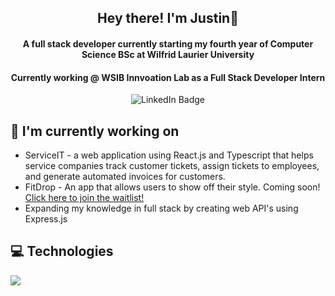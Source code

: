 <div align="center">
  <h2>Hey there! I'm Justin👋</h2>
</div>

<div id="header" align="center">
  <h4>A full stack developer currently starting my fourth year of Computer Science BSc at Wilfrid Laurier University</h4>
  <h4>Currently working @ WSIB Innvoation Lab as a Full Stack Developer Intern</h4>
</div>
  
<div align="center">
  <div id="badges" style="display: flex; align-items: center; justify-content: center;">
    <a href="https://www.linkedin.com/in/justin-medeiros-016a38223/">
      <img style="display: inline-block;" src="https://img.shields.io/badge/LinkedIn-blue?style=for-the-badge&logo=linkedin&logoColor=white" alt="LinkedIn Badge"/>
    </a>
  </div>
</div>

## 🔭 I'm currently working on 
* ServiceIT - a web application using React.js and Typescript that helps service companies track customer tickets, assign tickets to employees, and generate automated invoices for customers.
* FitDrop - An app that allows users to show off their style. Coming soon! [Click here to join the waitlist!](https://www.fitdrop.pro/)
* Expanding my knowledge in full stack by creating web API's using Express.js

## 💻 Technologies 
<p align="left">
  <a href="https://skillicons.dev">
    <img src="https://skillicons.dev/icons?i=py,java,js,ts,git,react,nodejs,express,html,css,tailwind,kotlin,swift,c,php,mysql,docker,azure,firebase,vite,vscode,github" />
  </a>
</p>

<!--
**jmedeiros11/jmedeiros11** is a ✨ _special_ ✨ repository because its `README.md` (this file) appears on your GitHub profile.

Here are some ideas to get you started:

- 🔭 I’m currently working on stuff
- 🌱 I’m currently learning ...
- 👯 I’m looking to collaborate on ...
- 🤔 I’m looking for help with ...
- 💬 Ask me about ...
- 📫 How to reach me: ...
- 😄 Pronouns: ...
- ⚡ Fun fact: ...
-->
